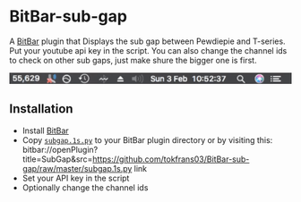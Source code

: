 # BitBar-sub-gap

A [BitBar](https://github.com/matryer/bitbar) plugin that Displays the sub gap between Pewdiepie and T-series. Put your youtube api key in the script. You can also change the channel ids to check on other sub gaps, just make shure the bigger one is first.

![MENU BAR GIF](https://github.com/tokfrans03/BitBar-sub-gap/blob/c974e8306901ecaf237e702a64849da8bbb604b7/menubar.gif?raw=true)

## Installation
- Install [BitBar](https://getbitbar.com/)
- Copy [`subgap.1s.py`](https://github.com/tokfrans03/BitBar-sub-gap/raw/master/subgap.1s.py) to your BitBar plugin directory or by visiting this: bitbar://openPlugin?title=SubGap&src=https://github.com/tokfrans03/BitBar-sub-gap/raw/master/subgap.1s.py link
- Set your API key in the script
- Optionally change the channel ids

